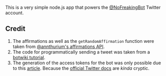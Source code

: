 This is a very simple node.js app that powers the [@NoFreakingBot](https://twitter.com/NoFreakingBot) Twitter account.

## Credit
1. The affirmations as well as the `getRandomAffirmation` function were taken from [@annthurium's affirmations API](https://github.com/annthurium/affirmations).
2. The code for programmatically sending a tweet was taken from a [botwiki tutorial](https://botwiki.org/resource/tutorial/random-image-tweet/).
3. The generation of the access tokens for the bot was only possible due to this [article](https://medium.com/geekculture/how-to-create-multiple-bots-with-a-single-twitter-developer-account-529eaba6a576). Because the [official Twitter docs](https://developer.twitter.com/en/docs/authentication/oauth-1-0a/obtaining-user-access-tokens) are _kinda_ cryptic.
